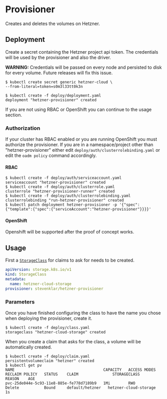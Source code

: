 # Provisioner

Creates and deletes the volumes on Hetzner.

## Deployment

Create a secret containing the Hetzner project api token. The credentials will be used by the provisioner and also the driver.

**WARNING:**
Credentials will be passed on every node and persisted to disk for every volume.
Future releases will fix this issue.

```console
$ kubectl create secret generic hetzner-cloud \
--from-literal=token=s0m3l33tt0k3n
```

```console
$ kubectl create -f deploy/deployment.yaml
deployment "hetzner-provisioner" created
```
If you are not using RBAC or OpenShift you can continue to the usage section.

### Authorization

If your cluster has RBAC enabled or you are running OpenShift you must authorize the provisioner.
If you are in a namespace/project other than "hetzner-provisioner" either edit `deploy/auth/clusterrolebinding.yaml` or edit the `oadm policy` command accordingly.

#### RBAC
```console
$ kubectl create -f deploy/auth/serviceaccount.yaml
serviceaccount "hetzner-provisioner" created
$ kubectl create -f deploy/auth/clusterrole.yaml
clusterrole "hetzner-provisioner-runner" created
$ kubectl create -f deploy/auth/clusterrolebinding.yaml
clusterrolebinding "run-hetzner-provisioner" created
$ kubectl patch deployment hetzner-provisioner -p '{"spec":{"template":{"spec":{"serviceAccount":"hetzner-provisioner"}}}}'
```

#### OpenShift
Openshift will be supported after the proof of concept works.

## Usage

First a [`StorageClass`](https://kubernetes.io/docs/user-guide/persistent-volumes/#storageclasses) for claims to ask for needs to be created.

```yaml
apiVersion: storage.k8s.io/v1
kind: StorageClass
metadata:
  name: hetzner-cloud-storage
provisioner: stevenklar/hetzner-provisioner
```

### Parameters

Once you have finished configuring the class to have the name you chose when deploying the provisioner, create it.

```console
$ kubectl create -f deploy/class.yaml 
storageclass "hetzner-cloud-storage" created
```

When you create a claim that asks for the class, a volume will be automatically created.

```console
$ kubectl create -f deploy/claim.yaml 
persistentvolumeclaim "hetzner" created
$ kubectl get pv
NAME                                       CAPACITY   ACCESS MODES   RECLAIM POLICY   STATUS    CLAIM               STORAGECLASS        REASON    AGE
pvc-25de044e-5c93-11e8-885e-fe778d7189b9   1Mi        RWO            Delete           Bound     default/hetzner   hetzner-cloud-storage             1s
```
